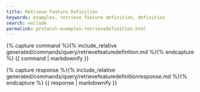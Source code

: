 ```yaml
---
title: Retrieve Feature Definition
keywords: examples, retrieve feature definition, definition
search: exclude
permalink: protocol-examples-retrievedefinition.html
---
```


{% capture command %}{% include_relative generated/commands/query/retrievefeaturedefinition.md %}{% endcapture %}
{{ command | markdownify }}

{% capture response %}{% include_relative generated/commands/query/retrievefeaturedefinitionresponse.md %}{% endcapture %}
{{ response | markdownify }}
